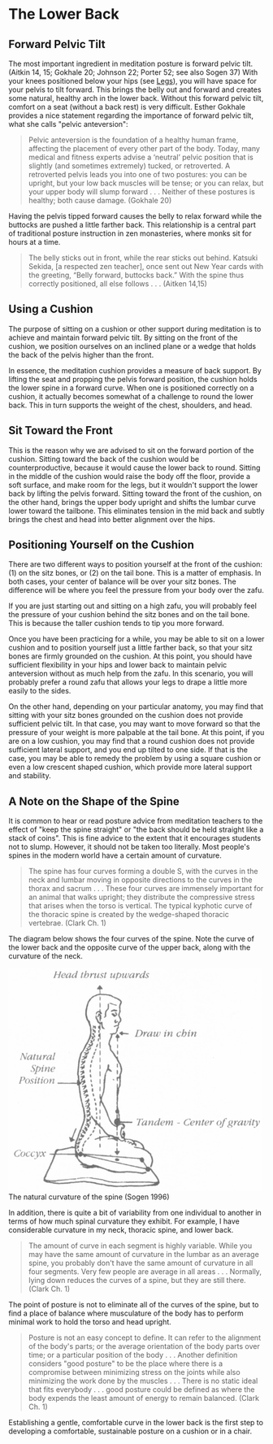 # The Lower Back

## Forward Pelvic Tilt

The most important ingredient in meditation posture is forward pelvic tilt. (Aitkin 14, 15; Gokhale 20; Johnson 22; Porter 52; see also Sogen 37) With your knees positioned below your hips (see [Legs](legs)), you will have space for your pelvis to tilt forward. This brings the belly out and forward and creates some natural, healthy arch in the lower back. Without this forward pelvic tilt, comfort on a seat (without a back rest) is very difficult. Esther Gokhale provides a nice statement regarding the importance of forward pelvic tilt, what she calls "pelvic anteversion":

>Pelvic anteversion is the foundation of a healthy human frame, affecting the placement of every other part of the body. Today, many medical and fitness experts advise a ‘neutral’ pelvic position that is slightly (and sometimes extremely) tucked, or retroverted. A retroverted pelvis leads you into one of two postures: you can be upright, but your low back muscles will be tense; or you can relax, but your upper body will slump forward . . . Neither of these postures is healthy; both cause damage. (Gokhale 20)

Having the pelvis tipped forward causes the belly to relax forward while the buttocks are pushed a little farther back. This relationship is a central part of traditional posture instruction in zen monasteries, where monks sit for  hours at a time.

>The belly sticks out in front, while the rear sticks out behind. Katsuki Sekida, [a respected zen teacher],  once sent out New Year cards with the greeting, “Belly forward, buttocks back.” With the spine thus correctly positioned, all else follows . . . (Aitken 14,15)

## Using a Cushion

The purpose of sitting on a cushion or other support during meditation is to achieve and maintain forward pelvic tilt. By sitting on the front of the cushion, we position ourselves on an inclined plane or a wedge that holds the back of the pelvis higher than the front.

In essence, the meditation cushion provides a measure of back support. By lifting the seat and propping the pelvis forward position, the cushion holds the lower spine in a forward curve. When one is positioned correctly on a cushion, it actually becomes somewhat of a challenge to round the lower back. This in turn supports the weight of the chest, shoulders, and head.

## Sit Toward the Front

This is the reason why we are advised to sit on the forward portion of the cushion. Sitting toward the back of the cushion would be counterproductive, because it would cause the lower back to round. Sitting in the middle of the cushion would raise the body off the floor, provide a soft surface, and make room for the legs, but it wouldn't support the lower back by lifting the pelvis forward. Sitting toward the front of the cushion, on the other hand, brings the upper body upright and shifts the lumbar curve lower toward the tailbone. This eliminates tension in the mid back and subtly brings the chest and head into better alignment over the hips.

## Positioning Yourself on the Cushion

There are two different ways to position yourself at the front of the cushion: (1) on the sitz bones, or (2) on the tail bone. This is a matter of emphasis. In both cases, your center of balance will be over your sitz bones. The difference will be where you feel the pressure from your body over the zafu.

If you are just starting out and sitting on a high zafu, you will probably feel the pressure of your cushion behind the sitz bones and on the tail bone. This is because the taller cushion tends to tip you more forward.

Once you have been practicing for a while, you may be able to sit on a lower cushion and to position yourself just a little farther back, so that your sitz bones are firmly grounded on the cushion. At this point, you should have sufficient flexibility in your hips and lower back to maintain pelvic anteversion without as much help from the zafu. In this scenario, you will probably prefer a round zafu that allows your legs to drape a little more easily to the sides.

On the other hand, depending on your particular anatomy, you may find that sitting with your sitz bones grounded on the cushion does not provide sufficient pelvic tilt. In that case, you may want to move forward so that the pressure of your weight is more palpable at the tail bone. At this point, if you are on a low cushion, you may find that a round cushion does not provide sufficient lateral support, and you end up tilted to one side. If that is the case, you may be able to remedy the problem by using a square cushion or even a low crescent shaped cushion, which provide more lateral support and stability.

## A Note on the Shape of the Spine

It is common to hear or read posture advice from meditation teachers to the effect of "keep the spine straight" or "the back should be held straight like a stack of coins". This is fine advice to the extent that it encourages students not to slump. However, it should not be taken too literally. Most people's spines in the modern world have a certain amount of curvature.

>The spine has four curves forming a double S, with the curves in the neck and lumbar moving in opposite directions to the curves in the thorax and sacrum . . . These four curves are immensely important for an animal that walks upright; they distribute the compressive stress that arises when the torso is vertical. The typical kyphotic curve of the thoracic spine is created by the wedge-shaped thoracic vertebrae. (Clark Ch. 1)

The diagram below shows the four curves of the spine. Note the curve of the lower back and the opposite curve of the upper back, along with the curvature of the neck.

<div class="center-image"><img src="/static/images/posture-diagram-cropped-and-scaled.png" class="page-standard img-responsive"></div>
<div class="caption">The natural curvature of the spine (Sogen 1996)</div>

In addition, there is quite a bit of variability from one individual to another in terms of how much spinal curvature they exhibit. For example, I have considerable curvature in my neck, thoracic spine, and lower back.

>The amount of curve in each segment is highly variable. While you may have the same amount of curvature in the lumbar as an average spine, you probably don't have the same amount of curvature in all four segments. Very few people are average in all areas . . . Normally, lying down reduces the curves of a spine, but they are still there. (Clark Ch. 1)

The point of posture is not to eliminate all of the curves of the spine, but to find a place of balance where musculature of the body has to perform minimal work to hold the torso and head upright. 

> Posture is not an easy concept to define. It can refer to the alignment of the body's parts; or the average orientation of the body parts over time; or a particular position of the body . . . Another definition considers "good posture" to be the place where there is a compromise between minimizing stress on the joints while also minimizing the work done by the muscles . . . There is no static ideal that fits everybody . . . good posture could be defined as where the body expends the least amount of energy to remain balanced. (Clark Ch. 1)

Establishing a gentle, comfortable curve in the lower back is the first step to developing a comfortable, sustainable posture on a cushion or in a chair.

